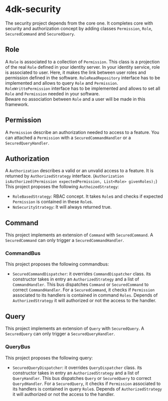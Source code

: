 # 4dk-security
The security project depends from the core one. It completes core with security and authorization concept by adding classes `Permission`, `Role`, `SecuredCommand` and `SecuredQuery`.

## Role
A `Role` is associated to a collection of `Permission`. This class is a projection of the real `Role` defined in your identity server. In your identity service, role is associated to user. Here, it makes the link between user roles and permission defined in the software. `RoleReadRepository` interface has to be implemented and allows to query `Role` and `Permission`. `RoleWrittePermission` interface has to be implemented and allows to set all `Role` and `Permission` needed in your software. <br />
Beware no association between `Role` and a user will be made in this framework.

## Permission
A `Permission` describe an authorization needed to access to a feature. You can attached a `Permission` with a `SecuredCommandHandler` or a `SecuredQueryHandler`.

## Authorization
A `Authorization` describes a valid or an unvalid access to a feature. It is returned by `AuthorizedStrategy` interface. (`Authorization isAuthorized(Permission expectedPermission, List<Role> givenRoles);`) <br />
This project proposes the following `AuthoizedStrategy`:
* `RoleBasedStrategy`: RBAC concept. It takes `Role`s and checks if expected `Permission` is contained in these `Role`s.
* `NoSecurityStrategy`: It will always returned true.

## Command
This project implements an extension of `Command` with `SecuredCommand`. A `SecuredCommand` can only trigger a `SecuredCommandHandler`.<br/>

### CommandBus
This project proposes the following commandbus:
*  `SecuredCommandDispatcher`: it overrides `CommandDispatcher` class. its constructor takes in entry an `AuthorizedStrategy` and a list of `CommandHandler`. This bus dispatches `Command` or `SecuredCommand` to correct `CommandHandler`. For a `SecuredCommand`, it checks if `Permission` associated to its handlers is contained in command `Roles`. Depends of `AuthorizedStrategy` it will authorized or not the access to the handler.

## Query
This project implements an extension of `Query` with `SecuredQuery`. A `SecuredQuery` can only trigger a `SecuredQueryHandler`.<br/>

### QueryBus
This project proposes the following query:
*  `SecuredQueryDispatcher`: it overrides `QueryDispatcher` class. its constructor takes in entry an `AuthorizedStrategy` and a list of `QueryHandler`. This bus dispatches `Query` or `SecuredQuery` to correct `QuerydHandler`. For a `SecuredQuery`, it checks if `Permission` associated to its handlers is contained in query `Role`s. Depends of `AuthorizedStrategy` it will authorized or not the access to the handler.